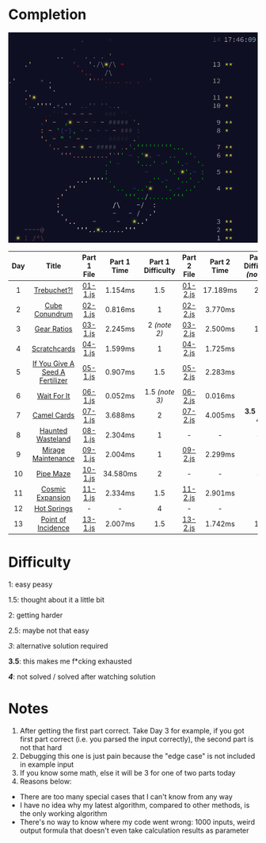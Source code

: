 # Completion

![Completion](completion.png)

|Day|Title|Part 1 File|Part 1 Time|Part 1 Difficulty|Part 2 File|Part 2 Time|Part 2 Difficulty *(note 1)*|
|:-:|:-:|:-:|:-:|:-:|:-:|:-:|:-:|
|1|[Trebuchet?!](https://adventofcode.com/2023/day/1)|[01-1.js](01-1.js#L1002)|1.154ms|1.5|[01-2.js](01-2.js#L1002)|17.189ms|2.5|
|2|[Cube Conundrum](https://adventofcode.com/2023/day/2)|[02-1.js](02-1.js#L102)|0.816ms|1|[02-2.js](02-2.js#L102)|3.770ms|1|
|3|[Gear Ratios](https://adventofcode.com/2023/day/3/)|[03-1.js](03-1.js#L142)|2.245ms|2 *(note 2)*|[03-2.js](03-2.js#L142)|2.500ms|1.5|
|4|[Scratchcards](https://adventofcode.com/2023/day/4)|[04-1.js](04-1.js#L218)|1.599ms|1|[04-2.js](04-2.js#L218)|1.725ms|1|
|5|[If You Give A Seed A Fertilizer](https://adventofcode.com/2023/day/5)|[05-1.js](05-1.js#L211)|0.907ms|1.5|[05-2.js](05-2.js#L211)|2.283ms|*3*|
|6|[Wait For It](https://adventofcode.com/2023/day/6)|[06-1.js](06-1.js#L4)|0.052ms|1.5 *(note 3)*|[06-2.js](06-2.js#L4)|0.016ms|1|
|7|[Camel Cards](https://adventofcode.com/2023/day/7)|[07-1.js](07-1.js#L1002)|3.688ms|2|[07-2.js](07-2.js#L1002)|4.005ms|**3.5** *(note 4)*|
|8|[Haunted Wasteland](https://adventofcode.com/2023/day/8)|[08-1.js](08-1.js#L730)|2.304ms|1|-|-|***4***|
|9|[Mirage Maintenance](https://adventofcode.com/2023/day/9)|[09-1.js](09-1.js#L202)|2.004ms|1|[09-2.js](09-2.js#L202)|2.299ms|1|
|10|[Pipe Maze](https://adventofcode.com/2023/day/10)|[10-1.js](09-1.js#L176)|34.580ms|2|-|-|***4***|
|11|[Cosmic Expansion](https://adventofcode.com/2023/day/11)|[11-1.js](11-1.js#L142)|2.334ms|1.5|[11-2.js](11-2.js#L142)|2.901ms|1|
|12|[Hot Springs](https://adventofcode.com/2023/day/12)|-|-|4|-|-|-|
|13|[Point of Incidence](https://adventofcode.com/2023/day/13)|[13-1.js](13-1.js#L1379)|2.007ms|1.5|[13-2.js](13-2.js#L1379)|1.742ms|1.5|

# Difficulty
1: easy peasy

1.5: thought about it a little bit

2: getting harder

2.5: maybe not that easy

*3*: alternative solution required

**3.5**: this makes me f\*cking exhausted

***4***: not solved / solved after watching solution

# Notes
1. After getting the first part correct. Take Day 3 for example, if you got first part correct (i.e. you parsed the input correctly), the second part is not that hard
2. Debugging this one is just pain because the "edge case" is not included in example input
3. If you know some math, else it will be 3 for one of two parts today
4. Reasons below:
  - There are too many special cases that I can't know from any way
  - I have no idea why my latest algorithm, compared to other methods, is the only working algorithm
  - There's no way to know where my code went wrong: 1000 inputs, weird output formula that doesn't even take calculation results as parameter